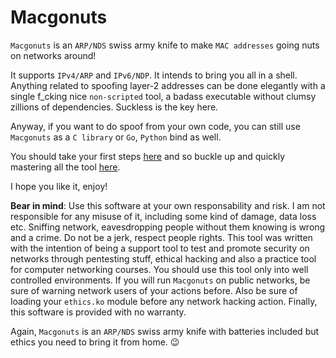 # Macgonuts

``Macgonuts`` is an ``ARP/NDS`` swiss army knife to make ``MAC addresses`` going nuts on networks around!

It supports ``IPv4/ARP`` and ``IPv6/NDP``.  It intends to bring you all in a shell. Anything related to
spoofing layer-2 addresses can be done elegantly with a single f_cking nice ``non-scripted`` tool, a
badass executable without clumsy zillions of dependencies. Suckless is the key here.

Anyway, if you want to do spoof from your own code, you can still use ``Macgonuts`` as a ``C library`` or ``Go``,
``Python`` bind as well.

You should take your first steps [here](https://github.com/rafael-santiago/macgonuts/blob/main/doc.BUILD) and so
buckle up and quickly mastering all the tool [here](https://github.com/rafael-santiago/macgonuts/blob/main/MANUAL.md).

I hope you like it, enjoy!

**Bear in mind**: Use this software at your own responsability and risk. I am not responsible for any misuse of it,
including some kind of damage, data loss etc. Sniffing network, eavesdropping people without them knowing is wrong
and a crime. Do not be a jerk, respect people rights. This tool was written with the intention of being a support
tool to test and promote security on networks through pentesting stuff, ethical hacking and also a practice tool for
computer networking courses. You should use this tool only into well controlled environments. If you will run ``Macgonuts``
on public networks, be sure of warning network users of your actions before. Also be sure of loading your ``ethics.ko``
module before any network hacking action. Finally, this software is provided with no warranty.

Again, ``Macgonuts`` is an ``ARP/NDS`` swiss army knife with batteries included but ethics you need to bring it from home.
:wink:
